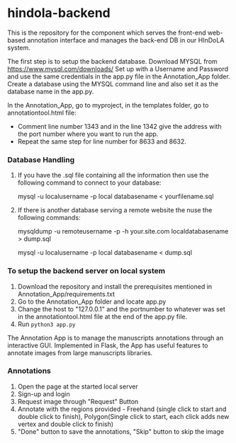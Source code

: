 # hindola-backend
This is the repository for the component which serves the front-end web-based annotation interface and manages the back-end DB in our HInDoLA system. 

The first step is to setup the backend database. 
Download MYSQL from https://www.mysql.com/downloads/
Set up with a Username and Password and use the same credentials in the app.py file in the Annotation_App folder.
Create a database using the MYSQL command line and also set it as the database name in the app.py.

In the Annotation_App, go to myproject, in the templates folder, go to annotationtool.html file:
  * Comment line number 1343 and in the line 1342 give the address with the port number where you want to run the app.
  * Repeat the same step for line number for 8633 and 8632.

### Database Handling
1. If you have the .sql file containing all the information then use the following command to connect to your database:

   mysql -u localusername -p local databasename < yourfilename.sql

2. If there is another database serving a remote website the nuse the following commands:

   mysqldump -u remoteusername -p -h your.site.com localdatabasename > dump.sql
   
   mysql -u localusername -p local databasename < dump.sql
### To setup the backend server on local system
1. Download the repository and install the prerequisites mentioned in Annotation_App/requirements.txt
2. Go to the Annotation_App folder and locate app.py
3. Change the host to "127.0.0.1" and the portnumber to whatever was set in the annotationtool.html file at the end of the app.py file.
4. Run ```python3 app.py ```

The Annotation App is to manage the manuscripts annotations through an interactive GUI. Implemented in Flask, the App has useful features to annotate images from large manuscripts libraries.

### Annotations
1. Open the page at the started local server
2. Sign-up and login
3. Request image through "Request" Button
4. Annotate with the regions provided - Freehand (single click to start and double click to finish), Polygon(Single click     to start, each click adds new vertex and double click to finish)
5. "Done" button to save the annotations, "Skip" button to skip the image 

